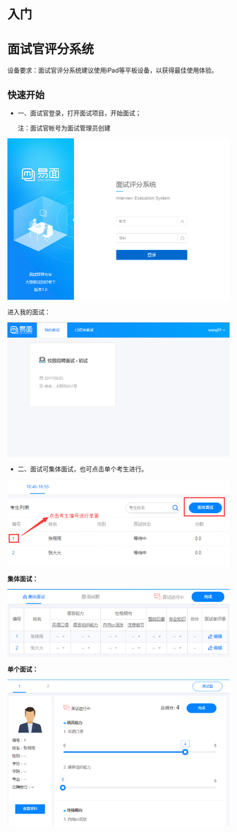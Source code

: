 # 入门

# 面试官评分系统 #

设备要求：面试官评分系统建议使用iPad等平板设备，以获得最佳使用体验。

## 快速开始

* 一、面试官登录，打开面试项目，开始面试；

    注：面试官帐号为面试管理员创建

![PNG](image2/f-1.png)

进入我的面试：

![PNG](image2/f-7.png)

* 二、面试可集体面试，也可点击单个考生进行。

![PNG](image/m1-1.png)

**集体面试：**

![PNG](image/m1-2.png)

**单个面试：**

![PNG](image/m1-3.png)
